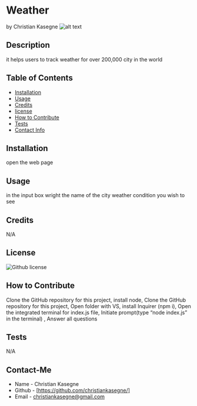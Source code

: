 # Weather
by Christian Kasegne
![alt text](assets/images/screenshot.png)

## Description
it helps users to track weather for over 200,000 city in the world

## Table of Contents
- [Installation](#installation)
- [Usage](#usage)
- [Credits](#credits)
- [license](#license)
- [How to Contribute](#HowtoContribute)
- [Tests](#tests)
- [Contact Info](#contantInfo)

## Installation
open the web page  

## Usage
in the input box wright the name of the city weather condition you wish to see

## Credits
N/A


## License
![Github license](https://img.shields.io/badge/license-undefined-blue.svg)

## How to Contribute
Clone the GitHub repository for this project, install node, Clone the GitHub repository for this project, Open folder with VS, install Inquirer (npm i), Open the integrated terminal for index.js file, Initiate prompt(type “node index.js” in the terminal) \, Answer all questions

## Tests
N/A

## Contact-Me
- Name - Christian Kasegne
- Github - [https://github.com/christiankasegne/]
- Email - christiankasegne@gmail.com
